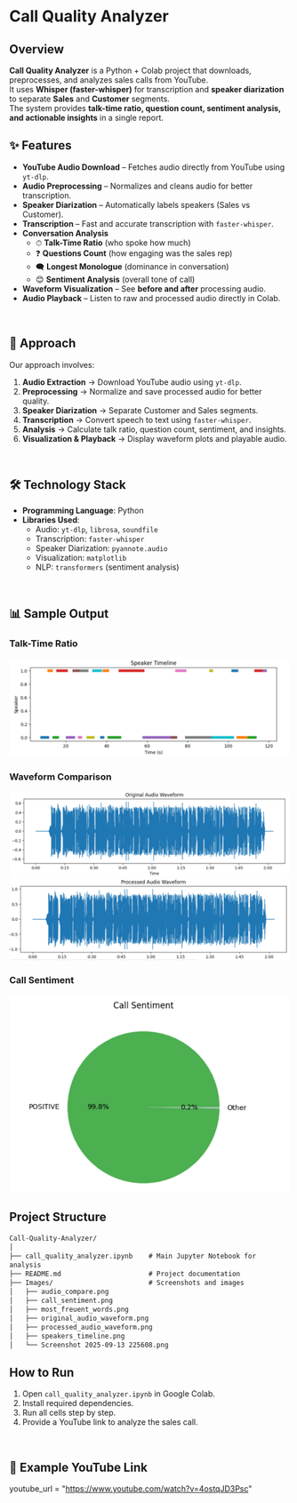 # Call Quality Analyzer

## Overview
**Call Quality Analyzer** is a Python + Colab project that downloads, preprocesses, and analyzes sales calls from YouTube.  
It uses **Whisper (faster-whisper)** for transcription and **speaker diarization** to separate **Sales** and **Customer** segments.  
The system provides **talk-time ratio, question count, sentiment analysis, and actionable insights** in a single report.  

## ✨ Features  
- **YouTube Audio Download** – Fetches audio directly from YouTube using `yt-dlp`.  
- **Audio Preprocessing** – Normalizes and cleans audio for better transcription.  
- **Speaker Diarization** – Automatically labels speakers (Sales vs Customer).  
- **Transcription** – Fast and accurate transcription with `faster-whisper`.  
- **Conversation Analysis**  
  - ⏱ **Talk-Time Ratio** (who spoke how much)  
  - ❓ **Questions Count** (how engaging was the sales rep)  
  - 🗨 **Longest Monologue** (dominance in conversation)  
  - 😊 **Sentiment Analysis** (overall tone of call)  
- **Waveform Visualization** – See **before and after** processing audio.  
- **Audio Playback** – Listen to raw and processed audio directly in Colab.  

<br/>

## 🧠 Approach  
Our approach involves:  
1. **Audio Extraction** → Download YouTube audio using `yt-dlp`.  
2. **Preprocessing** → Normalize and save processed audio for better quality.  
3. **Speaker Diarization** → Separate Customer and Sales segments.  
4. **Transcription** → Convert speech to text using `faster-whisper`.  
5. **Analysis** → Calculate talk ratio, question count, sentiment, and insights.  
6. **Visualization & Playback** → Display waveform plots and playable audio.   

<br/>

## 🛠️ Technology Stack  
- **Programming Language**: Python  
- **Libraries Used**:  
  - Audio: `yt-dlp`, `librosa`, `soundfile`
  - Transcription: `faster-whisper`
  - Speaker Diarization: `pyannote.audio`
  - Visualization: `matplotlib`
  - NLP: `transformers` (sentiment analysis) 

<br/>

## 📊 Sample Output  
### Talk-Time Ratio
![talk-time-ratio](Images/speakers_timeline.png)

### Waveform Comparison
![waveform](Images/original_audio_waveform.png)
![waveform](Images/processed_audio_waveform.png)

### Call Sentiment
![call-sentiment](Images/call_sentiment.png)
<br/>

## Project Structure
```
Call-Quality-Analyzer/
│
├── call_quality_analyzer.ipynb    # Main Jupyter Notebook for analysis
├── README.md                      # Project documentation
├── Images/                        # Screenshots and images
│   ├── audio_compare.png
│   ├── call_sentiment.png
│   ├── most_freuent_words.png
│   ├── original_audio_waveform.png
│   ├── processed_audio_waveform.png
│   ├── speakers_timeline.png
│   └── Screenshot 2025-09-13 225608.png
```

## How to Run
1. Open `call_quality_analyzer.ipynb` in Google Colab.
2. Install required dependencies.
3. Run all cells step by step.
4. Provide a YouTube link to analyze the sales call.

<br/>

## 📌 Example YouTube Link
youtube_url = "https://www.youtube.com/watch?v=4ostqJD3Psc"


